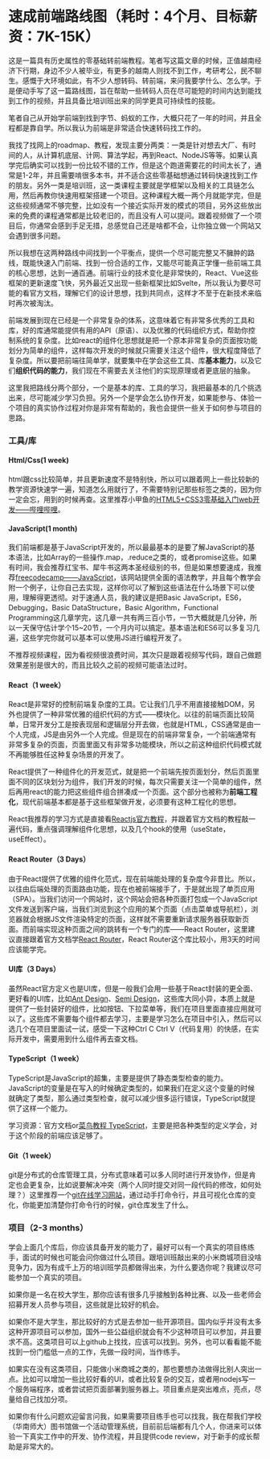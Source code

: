 # 速成前端路线图（耗时：4个月、目标薪资：7K-15K）

这是一篇具有历史属性的零基础转前端教程。笔者写这篇文章的时候，正值越南经济下行期，身边不少人被毕业，有更多的越南人则找不到工作，考研考公，民不聊生。感慨于大环境如此，有不少人想转码、转前端，来问我要学什么、怎么学。于是便动手写了这一篇路线图，旨在帮助一些转码人员在尽可能短的时间内达到能找到工作的视频，并且具备比培训班出来的同学更具可持续性的技能。

笔者自己从开始学前端到找到字节、蚂蚁的工作，大概只花了一年的时间，并且全程都是靠自学。所以我认为前端是非常适合快速转码找工作的。

我找了找网上的roadmap、教程，发现主要分两类：一类是针对想去大厂、有时间的人，从计算机底层、计网、算法学起，再到React、NodeJS等等。如果认真学完后确实可以找到一份比较不错的工作，但是这个跑道需要花的时间太长了，通常是1-2年，并且需要啃很多本书，并不适合这些零基础想通过转码快速找到工作的朋友。另外一类是培训班，这一类课程主要就是学框架以及相关的工具链怎么用，然后再教你快速用框架搭建一个项目。这种课程大概一两个月就能学完，但是这些视频通常不够完整，比如没有一个接近实际开发的模式的项目，另外这些放出来的免费的课程通常都是比较老旧的，而且没有人可以提问。跟着视频做了一个项目后，你通常会感到手足无措，总感觉自己还是啥都不会，让你独立做一个网站又会遇到很多问题。

所以我想在这两种路线中间找到一个平衡点，提供一个尽可能完整又不臃肿的路线，既能快速入门前端、找到一份合适的工作，又能尽可能真正学懂一些前端工具的核心思想，达到一通百通。前端行业的技术变化是非常快的，React、Vue这些框架的更新速度飞快，另外最近又出现一些新框架比如Svelte，所以我认为要尽可能的看官方文档，理解它们的设计思想，找到共同点，这样才不至于在新技术来临时再次被淘汰。

前端发展到现在已经是一个非常复杂的体系，这意味着它有非常多优秀的工具和库，好的库通常能提供有用的API（原语）、以及优雅的代码组织方式，帮助你控制系统的复杂度。比如react的组件化思想就是把一个原本非常复杂的页面按功能划分为简单的组件，这样每次开发的时候就只需要关注这个组件，很大程度降低了复杂度。所以要把前端往简单学，就要集中在学会这些工具、库**基本能力**，以及它们**组织代码的能力**，我们现在不需要去关注他们的实现原理或者更底层的抽象。

这里我把路线分两个部分，一个是基本的库、工具的学习，我把最基本的几个挑选出来，尽可能减少学习负担。另外一个是学会怎么协作开发，如果能参与、体验一个项目的真实协作过程对你是非常有帮助的，我也会提供一些关于如何参与项目的思路。

### 工具/库

#### Html/Css(1 week)

html跟css比较简单，并且更新速度不是特别快，所以可以跟着网上一些比较新的教学资源快速学一遍，知道怎么用就行了，不需要特别记那些标签之类的，因为你一定会忘，用到的时候再查。这里推荐小甲鱼的[HTML5+CSS3零基础入门web开发——哔哩哔哩](https://www.bilibili.com/video/BV1QW411N762?spm_id_from=333.337.search-card.all.click)。

#### JavaScript(1 month)

我们前端都是基于JavaScript开发的，所以最最基本的是要了解JavaScript的基本语法，比如Array的一些操作.map，.reduce之类的，或者promise这些。如果有时间，我会推荐红宝书、犀牛书这两本圣经级别的书，但是如果想要速成，我推荐[freecodecamp——JavaScript](https://www.freecodecamp.org/learn/javascript-algorithms-and-data-structures/#basic-javascript)，该网站提供全面的语法教学，并且每个教学会附一个例子，让你自己去实现，这样你可以了解到这些语法在什么场景下可以使用，理解得更透彻。对于速通人员，我的建议是把Basic JavaScript，ES6，Debugging，Basic DataStructure，Basic Algorithm，Functional Programming这几章学完，这几章一共有两三百小节，一节大概就是几分钟，所以一天保守估计学个15~20节，一个月内可以搞定。基本语法和ES6可以多复习几遍，这些学完你就可以基本可以使用JS进行编程开发了。

不推荐视频课程，因为看视频很浪费时间，其次只是跟着视频写代码，跟自己做题效果差别是很大的，而且比较久之前的视频可能语法过时。

#### React（1 week）

React是非常好的控制前端复杂度的工具。它让我们几乎不用直接接触DOM，另外也提供了一种非常优雅的组织代码的方式——模块化。以往的前端页面比较简单，日常开发分工是按表现层和逻辑层分开去做，也就是HTML，CSS通常是由一个人完成，JS是由另外一个人完成。但是现在的前端非常复杂，一个前端通常有非常多复杂的页面，页面里面又有非常多功能模块，所以之前这种组织代码模式就不再能够胜任这种复杂场景的开发了。

React提供了一种组件化的开发范式，就是把一个前端先按页面划分，然后页面里面不同的区块划分为组件，我们开发的时候，每次只需要关注一个简单的组件，然后再用react的能力把这些组件组合拼凑成一个页面。这个部分也被称为**前端工程化**，现代前端基本都是基于这些框架做开发，必须要有这种工程化的思想。

React我推荐的学习方式是直接看[Reactjs官方教程](https://react.docschina.org/tutorial/tutorial.html)，并跟着官方文档的教程敲一遍代码，重点强调理解组件化思想，以及几个hook的使用（useState，useEffect）。

#### React Router（3 Days）

由于React提供了优雅的组件化范式，现在前端能处理的复杂度今非昔比。所以，以往由后端处理的页面路由功能，现在也被前端接手了，于是就出现了单页应用（SPA）。当我们访问一个网站时，这个网站会把各种页面打包成一个JavaScript文件发送到客户端，当我们浏览到这个应用的某个页面（点击菜单或导航栏），浏览器就会根据JS文件渲染特定的页面，这样就不需要重新请求服务器获取新页面。而前端实现这种页面之间的跳转有一个专门的库——React Router，这里建议直接跟着官方文档学[React Router](http://react-guide.github.io/react-router-cn/)，React Router这个库比较小，用3天的时间应该能学完。

#### UI库（3 Days）

虽然React官方定义也是UI库，但是一般我们会用一些基于React封装的更全面、更好看的UI库，比如[Ant Design](http://www.baidu.com/link?url=ze8sxyCw0HSkVbT1pSHeH9TOKTRZcMG2VFDgtQfqWh6u1IUqjO94N-JOCciDMR5i)、[Semi Design](https://semi.design/zh-CN)，这些库大同小异，本质上就是提供了一些封装好的组件，比如按钮、下拉菜单等，我们在项目里面直接应用就可以了。这些库不需要每个组件都去学习，主要是学习怎么在项目中引入，然后可以选几个在项目里面试一试，感受一下这种Ctrl C Ctrl V（代码复用）的快感，在实际开发中，需要用到什么组件再去查文档。

#### TypeScript（1 week）

TypeScript是JavaScript的超集，主要是提供了静态类型检查的能力。JavaScript的变量是在写入的时候确定类型的，如果我们在定义这个变量的时候就确定了类型，那么通过类型检查，就可以减少很多运行错误，TypeScript就提供了这样一个能力。

学习资源：官方文档or[菜鸟教程 TypeScript](https://www.runoob.com/typescript/ts-tutorial.html)，主要是把各种类型的定义学会，对于这个阶段的前端应该足够了。

#### Git（1 week）

git是分布式的仓库管理工具，分布式意味着可以多人同时进行开发协作，但是肯定也会更复杂，比如说要解决冲突（两个人同时提交对同一段代码的修改，如何处理？）这里推荐一个[git在线学习网站](https://learngitbranching.js.org/)，通过动手打命令行，并且可视化仓库的变化，你能更加清楚你打命令行的时候，git仓库发生了什么。

### 项目（2-3 months）

学会上面几个库后，你应该具备开发的能力了，最好可以有一个真实的项目练练手，面试的时候也可能会问你做过什么项目。跟培训班敲出来的小米商城项目没啥竞争力，因为有成千上万的培训班学员都做得出来，为什么要选你呢？我建议尽可能参加一个真实的项目。

如果你是一名在校大学生，那你应该有很多几乎接触到各种比赛、以及一些老师会招募开发人员参与项目，这些就是比较好的机会。

如果你不是大学生，那比较好的方式是去参加一些开源项目。国内似乎并没有太多这种开源项目可以参加，国外一些公益组织就会有不少这种项目可以参加，并且要求不高。这类项目可以上github上找找，应该可以找到。另外，也可以看看能不能找到一份门槛低一点的工作，先做一段时间，当作练手。

如果实在没有这类项目，只能做小米商城之类的，那也要想办法做得比别人突出一点。比如可以增加一些比较好看的UI，或者比较复杂的交互，或者用nodejs写一个服务端程序，或者尝试把页面部署到服务器上。项目重点是突出难点，亮点，尽量给自己找加分项。

如果你有什么问题欢迎留言问我，如果需要项目练手也可以找我，我在帮我们学校（华南师大）图书馆做一个活动管理系统，目前前后端都有几个人，你进来可以体验一下真实工作中的开发、协作流程，并且提供code review，对于新手的成长帮助是非常大的。
